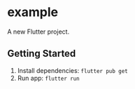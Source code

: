# example

A new Flutter project.

## Getting Started

1. Install dependencies: `flutter pub get`
2. Run app: `flutter run`
